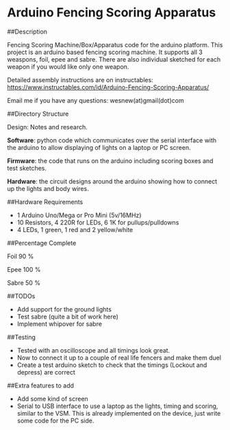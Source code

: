 # Arduino Fencing Scoring Apparatus


##Description

Fencing Scoring Machine/Box/Apparatus code for the arduino platform.
This project is an arduino based fencing scoring machine. It supports all 3
weaspons, foil, epee and sabre. There are also individual sketched for each
weapon if you would like only one weapon.

Detailed assembly instructions are on instructables: 
https://www.instructables.com/id/Arduino-Fencing-Scoring-Apparatus/

Email me if you have any questions: wesnew(at)gmail(dot)com


##Directory Structure

Design: Notes and research. 

**Software**: python code which communicates over the serial interface with the
arduino to allow displaying of lights on a laptop or PC screen.

**Firmware**: the code that runs on the arduino including scoring boxes and test
sketches.

**Hardware**: the circuit designs around the arduino showing how to connect up the
lights and body wires.


##Hardware Requirements

 - 1 Arduino Uno/Mega or Pro Mini (5v/16MHz)
 - 10 Resistors, 4 220R for LEDs, 6 1K for pullups/pulldowns
 - 4 LEDs, 1 green, 1 red and 2 yellow/white


##Percentage Complete

Foil        90 %

Epee       100 %

Sabre       50 %


##TODOs

 - Add support for the ground lights
 - Test sabre (quite a bit of work here)
 - Implement whipover for sabre


##Testing

 - Tested with an oscilloscope and all timings look great.
 - Now to connect it up to a couple of real life fencers and make them duel
 - Create a test arduino sketch to check that the timings (Lockout and depress)
   are correct


##Extra features to add

 - Add some kind of screen
 - Serial to USB interface to use a laptop as the lights, timing and scoring,
   similar to the VSM. This is already implemented on the device, just write
   some code for the PC side. 
